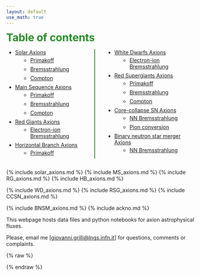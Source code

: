 ```yaml
---
layout: default
use_math: true
---
```


<style>
  html {
    scroll-behavior: smooth;
  }
</style>

<style>
.green-line {
  height: 2px;
  background-color: green;
  width: 100%;
  margin: 1em 0;
}
</style>


<style>
  .toc-grid {
    display: grid;
    grid-template-columns: 1fr 1fr;
    gap: 2em;
    max-width: 900px;
    margin: auto;
  }

  .toc-grid li {
    margin-bottom: 0.5em;
  }

  .toc-grid li ul {
    margin-left: 1.2em;
    margin-top: 0.3em;
  }

  .toc-grid ul:first-child {
    border-right: 2px solid #228B22; /* green vertical line */
    padding-right: 1.5em;
  }
</style>


<summary><span style="font-size:2em;font-weight:bold;color:#228B22;">Table of contents</span></summary>
<div class="toc-grid">
  <ul>
    <li><a href="#solar-axions">Solar Axions</a>
      <ul>
        <li><a href="#sol-prim">Primakoff</a></li>
        <li><a href="#sol-brem">Bremsstrahlung</a></li>
        <li><a href="#sol-com">Compton</a></li>
      </ul>
    </li>
    <li><a href="#MS-axions">Main Sequence Axions</a>
      <ul>
        <li><a href="#ms-prim">Primakoff</a></li>
        <li><a href="#ms-brem">Bremsstrahlung</a></li>
        <li><a href="#ms-com">Compton</a></li>
      </ul>
    </li>
    <li><a href="#rg-axions">Red Giants Axions</a>
      <ul>
        <li><a href="#rg-brem">Electron-ion Bremsstrahlung</a></li>
      </ul>
    </li>
    <li><a href="#HB-axions">Horizontal Branch Axions</a>
      <ul>
        <li><a href="#hb-prim">Primakoff</a></li>
      </ul>
    </li>
  </ul>

  <ul>
    <!-- <li><a href="#ARG-axions">Asymptotic Red Giants Axions</a></li> -->
    <li><a href="#WD-axions">White Dwarfs Axions</a>
      <ul>
        <li><a href="#wd-brem">Electron-ion Bremsstrahlung</a></li>
      </ul>
    </li>
    <li><a href="#RSG-axions">Red Supergiants Axions</a>
      <ul>
        <li><a href="#rsg-prim">Primakoff</a></li>
        <li><a href="#rsg-brem">Bremsstrahlung</a></li>
        <li><a href="#rsg-com">Compton</a></li>
      </ul>
    </li>
    <li><a href="#CCSN-axions">Core-collapse SN Axions</a>
      <ul>
        <li><a href="#ccsn-brem">NN Bremsstrahlung</a></li>
        <li><a href="#ccsn-pi">Pion conversion</a></li>
      </ul>
    </li>
    <!-- <li><a href="#NS-axions">Neutron Star Axions</a></li>-->
    <li><a href="#BNSM-axions">Binary neutron star merger Axions</a>
      <ul>
        <li><a href="#bnsm-brem">NN Bremsstrahlung</a></li>
      </ul></li> 
  </ul>
</div>

{% include solar_axions.md %}
{% include MS_axions.md %}
{% include RG_axions.md %}
{% include HB_axions.md %}
<!-- {% include ARG_axions.md %} -->
{% include WD_axions.md %}
{% include RSG_axions.md %}
{% include CCSN_axions.md %}
<!-- {% include NS_axions.md %} -->
{% include BNSM_axions.md %}
{% include ackno.md %}

This webpage hosts data files and python notebooks for axion astrophysical fluxes. 

Please, email me [giovanni.grilli@lngs.infn.it] for questions, comments or complaints.

{% raw %}
<script>
function openDetailsFromHash() {
  const hash = window.location.hash;
  if (hash) {
    const target = document.querySelector(hash);
    if (target) {
      // If target is itself a <details>, open it
      if (target.tagName.toLowerCase() === "details") {
        target.open = true;
      }
      // Also open all parent <details> elements
      let parent = target.parentElement;
      while (parent) {
        if (parent.tagName.toLowerCase() === "details") {
          parent.open = true;
        }
        parent = parent.parentElement;
      }
      target.scrollIntoView();
    }
  }
}

// Run on load
document.addEventListener("DOMContentLoaded", openDetailsFromHash);
// Run on clicking any link that changes the hash
window.addEventListener("hashchange", openDetailsFromHash);
</script>
{% endraw %}

